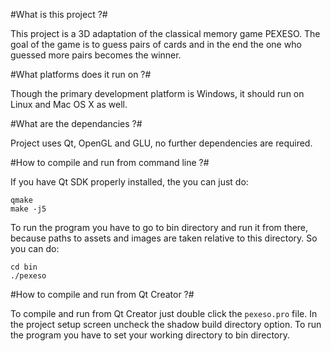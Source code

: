 #What is this project ?#

This project is a 3D adaptation of the classical memory game PEXESO.
The goal of the game is to guess pairs of cards and
in the end the one who guessed more pairs becomes the winner.


#What platforms does it run on ?#

Though the primary development platform is Windows, it should run on Linux and Mac OS X as well.


#What are the dependancies ?#

Project uses Qt, OpenGL and GLU, no further dependencies are required.


#How to compile and run from command line ?#

If you have Qt SDK properly installed, the you can just do:

    qmake
    make -j5

To run the program you have to go to bin directory and run it from there,
because paths to assets and images are taken relative to this directory.
So you can do:

    cd bin
    ./pexeso


#How to compile and run from Qt Creator ?#

To compile and run from Qt Creator just double click the `pexeso.pro` file.
In the project setup screen uncheck the shadow build directory option.
To run the program you have to set your working directory to bin directory.
